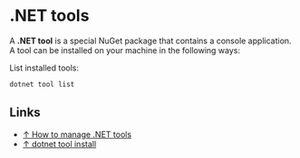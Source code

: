 # .NET tools

A **.NET tool** is a special NuGet package that contains a console application. A tool can be installed on your machine in the following ways:

List installed tools:

```bash
dotnet tool list
```

## Links

- [↑ How to manage .NET tools](https://docs.microsoft.com/en-us/dotnet/core/tools/global-tools)
- [↑ dotnet tool install](https://docs.microsoft.com/en-us/dotnet/core/tools/dotnet-tool-install)
